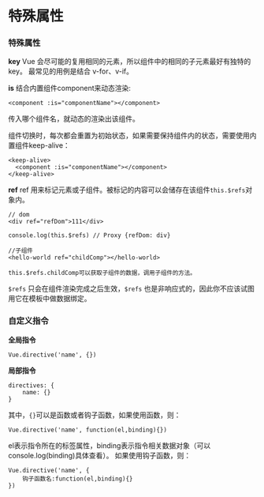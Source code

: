 特殊属性
===================
###  特殊属性
**key**
Vue 会尽可能的复用相同的元素，所以组件中的相同的子元素最好有独特的 key。
最常见的用例是结合 v-for、v-if。

**is**
结合内置组件component来动态渲染:
```
<component :is="componentName"></component>
```
传入哪个组件名，就动态的渲染出该组件。

组件切换时，每次都会重置为初始状态，如果需要保持组件内的状态，需要使用内置组件keep-alive：
```
<keep-alive>
  <component :is="componentName"></component>
</keep-alive>
```

**ref**
ref 用来标记元素或子组件。被标记的内容可以会储存在该组件`this.$refs`对象内。
```
// dom
<div ref="refDom">111</div>

console.log(this.$refs) // Proxy {refDom: div}

//子组件
<hello-world ref="childComp"></hello-world>

this.$refs.childComp可以获取子组件的数据，调用子组件的方法。

```

`$refs` 只会在组件渲染完成之后生效，`$refs` 也是非响应式的，因此你不应该试图用它在模板中做数据绑定。

###  自定义指令

**全局指令**

    Vue.directive('name', {})

**局部指令**

    directives: {
        name: {}
    }
其中，`{}`可以是函数或者钩子函数，如果使用函数，则：

    Vue.directive('name', function(el,binding){})
el表示指令所在的标签属性，binding表示指令相关数据对象（可以console.log(binding)具体查看）。
如果使用钩子函数，则：

    Vue.directive('name', {
        钩子函数名:function(el,binding){}
    })
